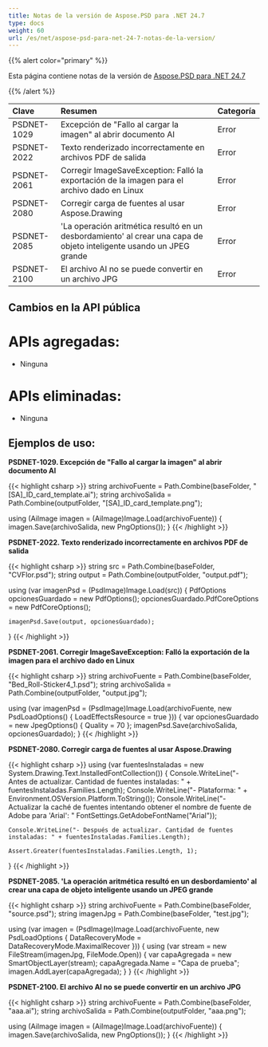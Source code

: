 ```yaml
---
title: Notas de la versión de Aspose.PSD para .NET 24.7
type: docs
weight: 60
url: /es/net/aspose-psd-para-net-24-7-notas-de-la-version/
---
```


{{% alert color="primary" %}}

Esta página contiene notas de la versión de [Aspose.PSD para .NET 24.7](https://www.nuget.org/packages/Aspose.PSD/)

{{% /alert %}}

| **Clave**   | **Resumen**                                                                                       | **Categoría** |
|:------------|:--------------------------------------------------------------------------------------------------|:--------------|
| PSDNET-1029 | Excepción de "Fallo al cargar la imagen" al abrir documento AI                                     | Error         |
| PSDNET-2022 | Texto renderizado incorrectamente en archivos PDF de salida                                         | Error         |
| PSDNET-2061 | Corregir ImageSaveException: Falló la exportación de la imagen para el archivo dado en Linux       | Error         |
| PSDNET-2080 | Corregir carga de fuentes al usar Aspose.Drawing                                                    | Error         |
| PSDNET-2085 | 'La operación aritmética resultó en un desbordamiento' al crear una capa de objeto inteligente usando un JPEG grande | Error         |
| PSDNET-2100 | El archivo AI no se puede convertir en un archivo JPG                                               | Error         |

## **Cambios en la API pública**
# **APIs agregadas:**
- Ninguna

# **APIs eliminadas:**
- Ninguna

## **Ejemplos de uso:**

**PSDNET-1029. Excepción de "Fallo al cargar la imagen" al abrir documento AI**

{{< highlight csharp >}}
string archivoFuente = Path.Combine(baseFolder, "[SA]_ID_card_template.ai");
string archivoSalida = Path.Combine(outputFolder, "[SA]_ID_card_template.png");

using (AiImage imagen = (AiImage)Image.Load(archivoFuente))
{
    imagen.Save(archivoSalida, new PngOptions());
}
{{< /highlight >}}

**PSDNET-2022. Texto renderizado incorrectamente en archivos PDF de salida**

{{< highlight csharp >}}
string src = Path.Combine(baseFolder, "CVFlor.psd");
string output = Path.Combine(outputFolder, "output.pdf");

using (var imagenPsd = (PsdImage)Image.Load(src))
{
    PdfOptions opcionesGuardado = new PdfOptions();
    opcionesGuardado.PdfCoreOptions = new PdfCoreOptions();

    imagenPsd.Save(output, opcionesGuardado);
}
{{< /highlight >}}

**PSDNET-2061. Corregir ImageSaveException: Falló la exportación de la imagen para el archivo dado en Linux**

{{< highlight csharp >}}
string archivoFuente = Path.Combine(baseFolder, "Bed_Roll-Sticker4_1.psd");
string archivoSalida = Path.Combine(outputFolder, "output.jpg");

using (var imagenPsd = (PsdImage)Image.Load(archivoFuente, new PsdLoadOptions() { LoadEffectsResource = true }))
{
    var opcionesGuardado = new JpegOptions() { Quality = 70 };
    imagenPsd.Save(archivoSalida, opcionesGuardado);
}
{{< /highlight >}}

**PSDNET-2080. Corregir carga de fuentes al usar Aspose.Drawing**

{{< highlight csharp >}}
using (var fuentesInstaladas = new System.Drawing.Text.InstalledFontCollection())
{
    Console.WriteLine("- Antes de actualizar. Cantidad de fuentes instaladas: " + fuentesInstaladas.Families.Length);
    Console.WriteLine("- Plataforma: " + Environment.OSVersion.Platform.ToString());
    Console.WriteLine("- Actualizar la caché de fuentes intentando obtener el nombre de fuente de Adobe para 'Arial': "
    FontSettings.GetAdobeFontName("Arial"));

    Console.WriteLine("- Después de actualizar. Cantidad de fuentes instaladas: " + fuentesInstaladas.Families.Length);

    Assert.Greater(fuentesInstaladas.Families.Length, 1);
}
{{< /highlight >}}

**PSDNET-2085. 'La operación aritmética resultó en un desbordamiento' al crear una capa de objeto inteligente usando un JPEG grande**

{{< highlight csharp >}}
string archivoFuente = Path.Combine(baseFolder, "source.psd");
string imagenJpg = Path.Combine(baseFolder, "test.jpg");

using (var imagen = (PsdImage)Image.Load(archivoFuente, new PsdLoadOptions { DataRecoveryMode = DataRecoveryMode.MaximalRecover }))
{
    using (var stream = new FileStream(imagenJpg, FileMode.Open))
    {
        var capaAgregada = new SmartObjectLayer(stream);
        capaAgregada.Name = "Capa de prueba";
        imagen.AddLayer(capaAgregada);
    }
}
{{< /highlight >}}

**PSDNET-2100. El archivo AI no se puede convertir en un archivo JPG**

{{< highlight csharp >}}
string archivoFuente = Path.Combine(baseFolder, "aaa.ai");
string archivoSalida = Path.Combine(outputFolder, "aaa.png");

using (AiImage imagen = (AiImage)Image.Load(archivoFuente))
{
    imagen.Save(archivoSalida, new PngOptions());
}
{{< /highlight >}}
